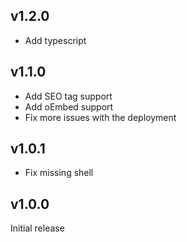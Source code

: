 ## v1.2.0

- Add typescript

## v1.1.0

- Add SEO tag support
- Add oEmbed support
- Fix more issues with the deployment

## v1.0.1

- Fix missing shell

## v1.0.0

Initial release
